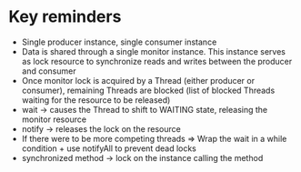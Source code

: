 # Key reminders
* Single producer instance, single consumer instance
* Data is shared through a single monitor instance. This instance serves as lock resource to synchronize reads and writes between the producer and consumer
* Once monitor lock is acquired by a Thread (either producer or consumer), remaining Threads are blocked (list of blocked Threads waiting for the resource to be released)
* wait -> causes the Thread to shift to WAITING state, releasing the monitor resource
* notify -> releases the lock on the resource
* If there were to be more competing threads => Wrap the wait in a while condition + use notifyAll to prevent dead locks
* synchronized method -> lock on the instance calling the method
